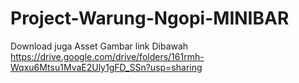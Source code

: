 # Project-Warung-Ngopi-MINIBAR
Download juga Asset Gambar link Dibawah <br/>
https://drive.google.com/drive/folders/161rmh-Wqxu6Mtsu1MvaE2Uly1gFD_SSn?usp=sharing
